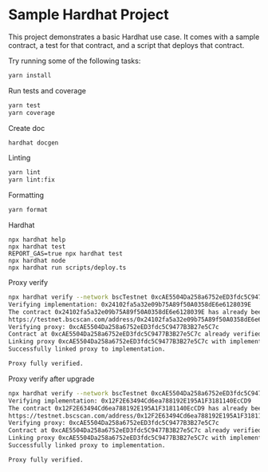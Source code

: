 # Sample Hardhat Project

This project demonstrates a basic Hardhat use case. It comes with a sample contract, a test for that contract, and a script that deploys that contract.

Try running some of the following tasks:

```bash
yarn install
```

Run tests and coverage

```bash
yarn test
yarn coverage
```

Create doc

```bash
hardhat docgen
```

Linting

```bash
yarn lint
yarn lint:fix
```

Formatting

```bash
yarn format
```

Hardhat

```shell
npx hardhat help
npx hardhat test
REPORT_GAS=true npx hardhat test
npx hardhat node
npx hardhat run scripts/deploy.ts
```

Proxy verify

```bash
npx hardhat verify --network bscTestnet 0xcAE5504Da258a6752eED3fdc5C9477B3B27e5C7c
Verifying implementation: 0x24102fa5a32e09b75A89f50A0358dE6e6128039E
The contract 0x24102fa5a32e09b75A89f50A0358dE6e6128039E has already been verified.
https://testnet.bscscan.com/address/0x24102fa5a32e09b75A89f50A0358dE6e6128039E#code
Verifying proxy: 0xcAE5504Da258a6752eED3fdc5C9477B3B27e5C7c
Contract at 0xcAE5504Da258a6752eED3fdc5C9477B3B27e5C7c already verified.
Linking proxy 0xcAE5504Da258a6752eED3fdc5C9477B3B27e5C7c with implementation
Successfully linked proxy to implementation.

Proxy fully verified.
```

Proxy verify after upgrade

```bash
npx hardhat verify --network bscTestnet 0xcAE5504Da258a6752eED3fdc5C9477B3B27e5C7c
Verifying implementation: 0x12F2E63494Cd6ea788192E195A1F3181140EcCD9
The contract 0x12F2E63494Cd6ea788192E195A1F3181140EcCD9 has already been verified.
https://testnet.bscscan.com/address/0x12F2E63494Cd6ea788192E195A1F3181140EcCD9#code
Verifying proxy: 0xcAE5504Da258a6752eED3fdc5C9477B3B27e5C7c
Contract at 0xcAE5504Da258a6752eED3fdc5C9477B3B27e5C7c already verified.
Linking proxy 0xcAE5504Da258a6752eED3fdc5C9477B3B27e5C7c with implementation
Successfully linked proxy to implementation.

Proxy fully verified.
```
